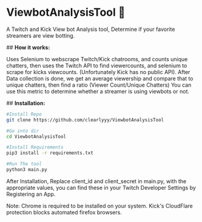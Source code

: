 # ViewbotAnalysisTool 🤖

A Twitch and Kick View bot Analysis tool, Determine if your favorite streamers are view botting.

## **How it works:**

Uses Selenium to webscrape Twitch/Kick chatrooms, and counts unique chatters, then uses the Twitch API to find viewercounts, and selenium to scrape for kicks viewcounts. (Unfortunately Kick has no public API). After Data collection is done, we get an average viewership and compare that to unique chatters, then find a ratio (Viewer Count/Unique Chatters) You can use this metric to determine whether a streamer is using viewbots or not.

## **Installation:**

```bash
#Install Repo
git clone https://github.com/clearlyyy/ViewbotAnalysisTool

#Go into dir
cd ViewbotAnalysisTool

#Install Requirements
pip3 install -r requirements.txt

#Run The tool
python3 main.py
```

After Installation, Replace client_id and client_secret in main.py, with the appropriate values, you can find these in your Twitch Developer Settings by Registering an App.

Note: Chrome is required to be installed on your system. Kick's CloudFlare protection blocks automated firefox browsers.
